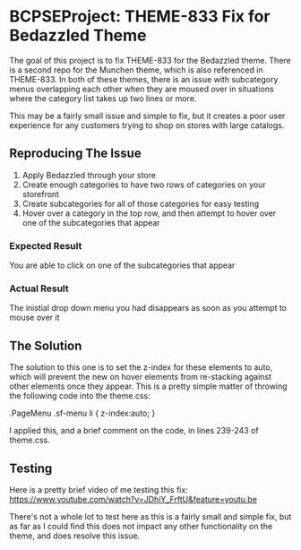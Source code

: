 # BCPSEProject: THEME-833 Fix for Bedazzled Theme

The goal of this project is to fix THEME-833 for the Bedazzled theme. There is  a second repo for the Munchen theme, which is also referenced in THEME-833. In both of these themes, there is an issue with subcategory menus overlapping each other when they are moused over in situations where the category list takes up two lines or more.

This may be a fairly small issue and simple to fix, but it creates a poor user experience for any customers trying to shop on stores with large catalogs.

## Reproducing The Issue

  1. Apply Bedazzled through your store
  2. Create enough categories to have two rows of categories on your storefront
  3. Create subcategories for all of those categories for easy testing
  4. Hover over a category in the top row, and then attempt to hover over one of the subcategories that appear
  
  ### Expected Result
  
  You are able to click on one of the subcategories that appear
  
  ### Actual Result
  
  The inistial drop down menu you had disappears as soon as you attempt to mouse over it
  
## The Solution

The solution to this one is to set the z-index for these elements to auto, which will prevent the new on hover elements from re-stacking against other elements once they appear. This is a pretty simple matter of throwing the following code into the theme.css:

.PageMenu .sf-menu li {
  z-index:auto;
}

I applied this, and a brief comment on the code, in lines 239-243 of theme.css.

## Testing

Here is a pretty brief video of me testing this fix: https://www.youtube.com/watch?v=JDhiY_FrftU&feature=youtu.be

There's not a whole lot to test here as this is a fairly small and simple fix, but as far as I could find this does not impact any other functionality on the theme, and does resolve this issue.
